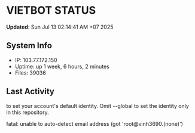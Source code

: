 # VIETBOT STATUS
**Updated**: Sun Jul 13 02:14:41 AM +07 2025

## System Info
- IP: 103.77.172.150
- Uptime: up 1 week, 6 hours, 2 minutes
- Files: 39036

## Last Activity

to set your account's default identity.
Omit --global to set the identity only in this repository.

fatal: unable to auto-detect email address (got 'root@vinh3690.(none)')
